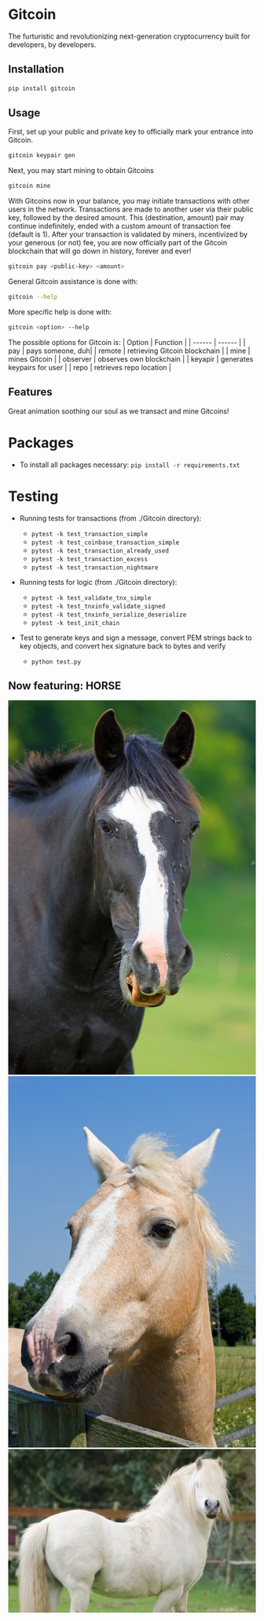 # Gitcoin
The furturistic and revolutionizing next-generation cryptocurrency built for developers, by developers.

## Installation
``` bash
pip install gitcoin
```

## Usage
First, set up your public and private key to officially mark your entrance into Gitcoin.
``` bash
gitcoin keypair gen
```

Next, you may start mining to obtain Gitcoins
``` bash
gitcoin mine
```

With Gitcoins now in your balance, you may initiate transactions with other users in the network.
Transactions are made to another user via their public key, followed by the desired amount. This (destination, amount) pair may continue indefinitely, ended with a custom amount of transaction fee (default is 1). 
After your transaction is validated by miners, incentivized by your generous (or not) fee, you are now officially part of the Gitcoin blockchain that will go down in history, forever and ever!
``` bash
gitcoin pay <public-key> <amount>
```

General Gitcoin assistance is done with:
```bash 
gitcoin --help
```
More specific help is done with:
```bash
gitcoin <option> --help
```

The possible options for Gitcoin is:
| Option | Function |
| ------ |  ------  |
| pay    | pays someone, duh|
| remote | retrieving Gitcoin blockchain |
| mine   | mines Gitcoin |
| observer | observes own blockchain |
| keyapir | generates keypairs for user |
| repo | retrieves repo location |

## Features
Great animation soothing our soul as we transact and mine Gitcoins!

#
# Packages
* To install all packages necessary: `pip install -r requirements.txt`

# Testing
* Running tests for transactions (from ./Gitcoin directory):
    * `pytest -k test_transaction_simple`
    * `pytest -k test_coinbase_transaction_simple`
    * `pytest -k test_transaction_already_used`
    * `pytest -k test_transaction_excess`
    * `pytest -k test_transaction_nightmare`

* Running tests for logic (from ./Gitcoin directory):
    * `pytest -k test_validate_tnx_simple`
    * `pytest -k test_tnxinfo_validate_signed`
    * `pytest -k test_tnxinfo_serialize_deserialize`
    * `pytest -k test_init_chain`

* Test to generate keys and sign a message, convert PEM strings back to key objects, and convert hex signature back to bytes and verify
    * `python test.py`

## Now featuring: HORSE
![black horse](res/black-horse-head.jpg)
![horse head](res/horse-head-portrait.jpg)
![white horse](res/horse-white.jpg)
